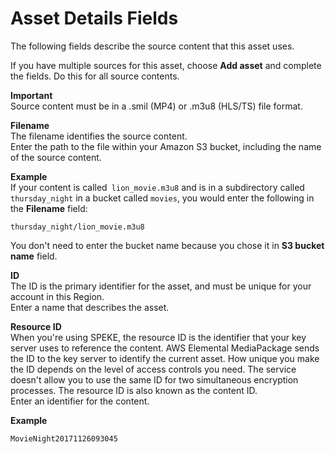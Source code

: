 # Asset Details Fields<a name="asset-create-details"></a>

The following fields describe the source content that this asset uses\.

If you have multiple sources for this asset, choose **Add asset** and complete the fields\. Do this for all source contents\.

**Important**  
Source content must be in a \.smil \(MP4\) or \.m3u8 \(HLS/TS\) file format\.

****Filename****  
The filename identifies the source content\.   
Enter the path to the file within your Amazon S3 bucket, including the name of the source content\.  

**Example**  
If your content is called` lion_movie.m3u8` and is in a subdirectory called `thursday_night` in a bucket called `movies`, you would enter the following in the **Filename** field:  

```
thursday_night/lion_movie.m3u8
```
You don't need to enter the bucket name because you chose it in **S3 bucket name** field\.

****ID****  
The ID is the primary identifier for the asset, and must be unique for your account in this Region\.  
Enter a name that describes the asset\.

****Resource ID****  
When you're using SPEKE, the resource ID is the identifier that your key server uses to reference the content\. AWS Elemental MediaPackage sends the ID to the key server to identify the current asset\. How unique you make the ID depends on the level of access controls you need\. The service doesn't allow you to use the same ID for two simultaneous encryption processes\. The resource ID is also known as the content ID\.  
Enter an identifier for the content\.  

**Example**  

```
MovieNight20171126093045
```